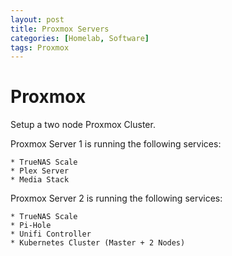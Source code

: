 ```yaml
---
layout: post
title: Proxmox Servers
categories: [Homelab, Software]
tags: Proxmox
---
```


# Proxmox

Setup a two node Proxmox Cluster.

Proxmox Server 1 is running the following services:

    * TrueNAS Scale
    * Plex Server
    * Media Stack

Proxmox Server 2 is running the following services:

    * TrueNAS Scale
    * Pi-Hole
    * Unifi Controller
    * Kubernetes Cluster (Master + 2 Nodes)